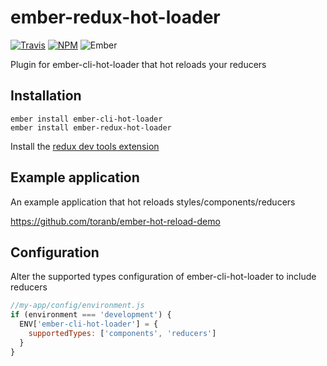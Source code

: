 # ember-redux-hot-loader

[![Travis][ci-img]][ci-url] [![NPM][npm-img]][npm-url] ![Ember][ember-img]

Plugin for ember-cli-hot-loader that hot reloads your reducers

## Installation

```
ember install ember-cli-hot-loader
ember install ember-redux-hot-loader
```

Install the [redux dev tools extension]

## Example application

An example application that hot reloads styles/components/reducers

https://github.com/toranb/ember-hot-reload-demo


## Configuration

Alter the supported types configuration of ember-cli-hot-loader to include reducers

```javascript
//my-app/config/environment.js
if (environment === 'development') {
  ENV['ember-cli-hot-loader'] = {
    supportedTypes: ['components', 'reducers']
  }
}
```
[ci-img]: https://img.shields.io/travis/ember-redux/ember-redux-hot-loader.svg "Travis CI Build Status"
[ci-url]: https://travis-ci.org/ember-redux/ember-redux-hot-loader
[ember-img]: https://img.shields.io/badge/ember-3.0+-green.svg "Ember 3.0+"
[npm-img]: https://img.shields.io/npm/v/ember-redux-hot-loader.svg "NPM Version"
[npm-url]: https://www.npmjs.com/package/ember-redux-hot-loader
[redux dev tools extension]: https://github.com/zalmoxisus/redux-devtools-extension
